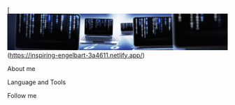 [![Header](https://github.com/jasurrahmon1994/jasurrahmon1994/blob/main/assets/bg-main.jpg)(https://inspiring-engelbart-3a4611.netlify.app/)

About me


Language and Tools


Follow me



